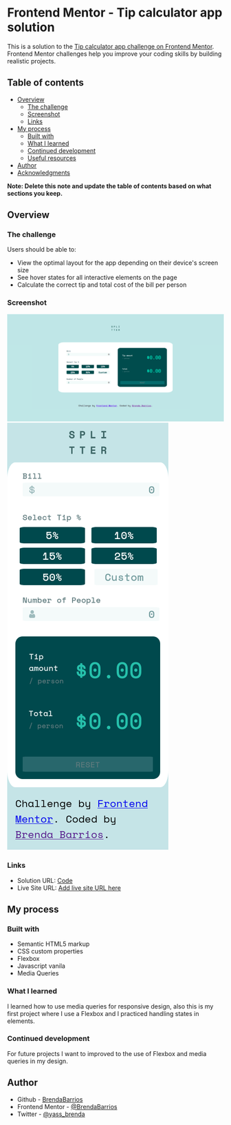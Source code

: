 # Frontend Mentor - Tip calculator app solution

This is a solution to the [Tip calculator app challenge on Frontend Mentor](https://www.frontendmentor.io/challenges/tip-calculator-app-ugJNGbJUX). Frontend Mentor challenges help you improve your coding skills by building realistic projects.

## Table of contents

- [Overview](#overview)
  - [The challenge](#the-challenge)
  - [Screenshot](#screenshot)
  - [Links](#links)
- [My process](#my-process)
  - [Built with](#built-with)
  - [What I learned](#what-i-learned)
  - [Continued development](#continued-development)
  - [Useful resources](#useful-resources)
- [Author](#author)
- [Acknowledgments](#acknowledgments)

**Note: Delete this note and update the table of contents based on what sections you keep.**

## Overview

### The challenge

Users should be able to:

- View the optimal layout for the app depending on their device's screen size
- See hover states for all interactive elements on the page
- Calculate the correct tip and total cost of the bill per person

### Screenshot

![Desktop design](my_design/desktop-completed.png)
![Mobile design](./my_design/mobile-design.png)

### Links

- Solution URL: [Code](https://github.com/BrendaBarrios/tip-calculator-app)
- Live Site URL: [Add live site URL here](https://your-live-site-url.com)

## My process

### Built with

- Semantic HTML5 markup
- CSS custom properties
- Flexbox
- Javascript vanila
- Media Queries


### What I learned

I learned how to use media queries for responsive design, also this is my first project where I use a Flexbox and
I practiced handling states in elements.


### Continued development

For future projects I want to improved  to the use of Flexbox and media queries in my design.

## Author

- Github - [BrendaBarrios](https://github.com/BrendaBarrios)
- Frontend Mentor - [@BrendaBarrios](https://www.frontendmentor.io/profile/BrendaBarrios)
- Twitter - [@yass_brenda](https://twitter.com/yass_brenda)

